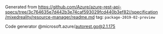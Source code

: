 Generated from https://github.com/Azure/azure-rest-api-specs/tree/3c764635e7d442b3e74caf593029fcd440b3ef82//specification/mixedreality/resource-manager/readme.md tag: `package-2019-02-preview`

Code generator @microsoft.azure/autorest.go@2.1.175


